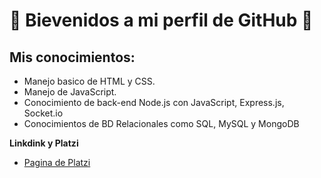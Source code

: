 #  🎇 Bievenidos a mi perfil de GitHub 🎇

## Mis conocimientos:
- Manejo basico de HTML y CSS.
- Manejo de JavaScript.
- Conocimiento de back-end Node.js con JavaScript, Express.js, Socket.io
- Conocimientos de BD Relacionales como SQL, MySQL y MongoDB

**Linkdink y Platzi**
-  [Pagina de Platzi](https://platzi.com/p/agustomasmolina/)



